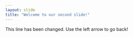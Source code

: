 ```yaml
---
layout: slide
title: "Welcome to our second slide!"
---
```

This line has been changed.
Use the left arrow to go back!
